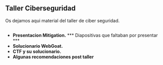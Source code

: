 ## Taller Ciberseguridad

Os dejamos aqui material del taller de ciber seguridad.

##
- **Presentacion Mitigation.** *** Diapositivas que faltaban por presentar ***
- **Solucionario WebGoat.**
- **CTF y su solucionario.**
- **Algunas recomendaciones post taller**

##

